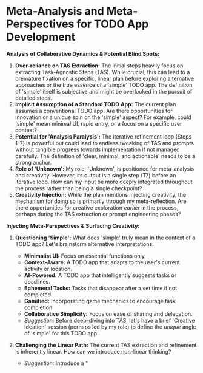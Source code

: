 # Meta-Analysis and Meta-Perspectives for TODO App Development

**Analysis of Collaborative Dynamics & Potential Blind Spots:**

1.  **Over-reliance on TAS Extraction:** The initial steps heavily focus on extracting Task-Agnostic Steps (TAS). While crucial, this can lead to a premature fixation on a specific, linear plan before exploring alternative approaches or the true essence of a 'simple' TODO app. The definition of 'simple' itself is subjective and might be overlooked in the pursuit of detailed steps.
2.  **Implicit Assumption of a Standard TODO App:** The current plan assumes a conventional TODO app. Are there opportunities for innovation or a unique spin on the 'simple' aspect? For example, could 'simple' mean minimal UI, rapid entry, or a focus on a specific user context?
3.  **Potential for 'Analysis Paralysis':** The iterative refinement loop (Steps 1-7) is powerful but could lead to endless tweaking of TAS and prompts without tangible progress towards implementation if not managed carefully. The definition of 'clear, minimal, and actionable' needs to be a strong anchor.
4.  **Role of 'Unknown':** My role, 'Unknown', is positioned for meta-analysis and creativity. However, its output is a single step (T7) before an iterative loop. How can my input be more deeply integrated throughout the process rather than being a single checkpoint?
5.  **Creativity Injection:** While the plan mentions injecting creativity, the mechanism for doing so is primarily through my meta-reflection. Are there opportunities for creative exploration *earlier* in the process, perhaps during the TAS extraction or prompt engineering phases?

**Injecting Meta-Perspectives & Surfacing Creativity:**

1.  **Questioning 'Simple':** What does 'simple' truly mean in the context of a TODO app? Let's brainstorm alternative interpretations:
    *   **Minimalist UI:** Focus on essential functions only.
    *   **Context-Aware:** A TODO app that adapts to the user's current activity or location.
    *   **AI-Powered:** A TODO app that intelligently suggests tasks or deadlines.
    *   **Ephemeral Tasks:** Tasks that disappear after a set time if not completed.
    *   **Gamified:** Incorporating game mechanics to encourage task completion.
    *   **Collaborative Simplicity:** Focus on ease of sharing and delegation.
    *   *Suggestion:* Before deep-diving into TAS, let's have a brief 'Creative Ideation' session (perhaps led by my role) to define the *unique* angle of 'simple' for this TODO app.

2.  **Challenging the Linear Path:** The current TAS extraction and refinement is inherently linear. How can we introduce non-linear thinking?
    *   *Suggestion:* Introduce a "